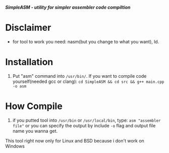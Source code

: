 ***SimpleASM - utility for simpler assembler code compiltion***

# Disclaimer
* for tool to work you need: nasm(but you change to what you want), ld.

# Installation
1. Put "asm" command into `/usr/bin/`. If you want to compile code yourself(needed gcc or clang): `cd SimpleASM && cd src && g++ main.cpp -o asm`

# How Compile
1. if you putted tool into `/usr/bin` or `/usr/local/bin`, type: `asm "assembler file"` or you can specify the output by include `-o` flag and output file name you wanna get.

This tool right now only for Linux and BSD because i don't work on Windows

